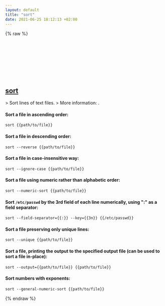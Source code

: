 ```yaml
---
layout: default
title: "sort"
date: 2021-06-25 18:12:13 +02:00
---
```

{% raw %}
<h2 id="sort">
  <a href="/en/common/sort.html">sort</a> <a href="#sort"><svg class="icon">
    <use href="/assets/images/unicode_sprite.svg#link" />
  </svg></a>
</h2>
> Sort lines of text files.
> More information: <https://www.gnu.org/software/coreutils/sort>.

#### Sort a file in ascending order:
```shell
sort {{path/to/file}}
```
#### Sort a file in descending order:
```shell
sort --reverse {{path/to/file}}
```
#### Sort a file in case-insensitive way:
```shell
sort --ignore-case {{path/to/file}}
```
#### Sort a file using numeric rather than alphabetic order:
```shell
sort --numeric-sort {{path/to/file}}
```
#### Sort `/etc/passwd` by the 3rd field of each line numerically, using ":" as a field separator:
```shell
sort --field-separator={{:}} --key={{3n}} {{/etc/passwd}}
```
#### Sort a file preserving only unique lines:
```shell
sort --unique {{path/to/file}}
```
#### Sort a file, printing the output to the specified output file (can be used to sort a file in-place):
```shell
sort --output={{path/to/file}} {{path/to/file}}
```
#### Sort numbers with exponents:
```shell
sort --general-numeric-sort {{path/to/file}}
```
{% endraw %}